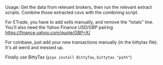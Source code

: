 Usage: Get the data from relevant brokers, then run the relevant extract scripts. Combine those extracted csvs with the combining script.

For ETrade, you have to add sells manually, and remove the "totals" line. You'll also need the Yahoo Finance USD/GBP pairing https://finance.yahoo.com/quote/GBP=X/

For coinbase, just add your new transactions manually (in the bittytax file). It's all weird and messed up.

Finally use BittyTax (`pipx install BittyTax`, `bittytax "path"`)
